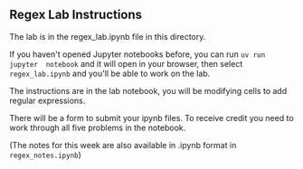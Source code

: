 ## Regex Lab Instructions

The lab is in the regex_lab.ipynb file in this directory.

If you haven't opened Jupyter notebooks before, you can run `uv run jupyter  notebook` and it will open in your browser, then select `regex_lab.ipynb` and you'll be able to work on the lab.

The instructions are in the lab notebook, you will be modifying cells to add regular expressions.

There will be a form to submit your ipynb files.
To receive credit you need to work through all five problems in the notebook.

(The notes for this week are also available in .ipynb format in `regex_notes.ipynb`)
